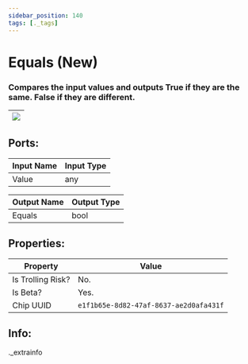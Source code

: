 ```yaml
---
sidebar_position: 140
tags: [._tags]
---
```


# Equals (New)


### Compares the input values and outputs True if they are the same. False if they are different.

| ![](https://images-ext-2.discordapp.net/external/MPmIaQzlEPmgGWlgi-WxBBXt0Bjv_zWPkg1y1f_sy3s/https/www.recroomcircuits.com/image/circuit/absolute-value?width=206&height=108) |
|-----|

## Ports:

| Input Name | Input Type |
|-----------|-----------|
| Value | any |

| Output Name | Output Type |
|-----------|-----------|
| Equals | bool |

## Properties:

| Property  | Value |
|-------------------|-----------|
| Is Trolling Risk? | No. |
| Is Beta? | Yes. |
| Chip UUID | `e1f1b65e-8d82-47af-8637-ae2d0afa431f` |

## Info:
._extrainfo